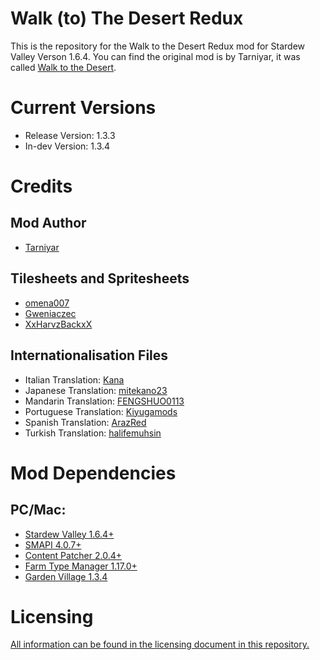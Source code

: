 # Walk (to) The Desert Redux
This is the repository for the Walk to the Desert Redux mod for Stardew Valley Verson 1.6.4. You can find the original mod is by Tarniyar, it was called [Walk to the Desert](https://www.nexusmods.com/stardewvalley/mods/6234).

# Current Versions
* Release Version: 1.3.3
* In-dev Version: 1.3.4

# Credits
## Mod Author
* [Tarniyar](https://next.nexusmods.com/profile/Tarniyar)
## Tilesheets and Spritesheets
* [omena007](https://next.nexusmods.com/profile/omena007)
* [Gweniaczec](https://next.nexusmods.com/profile/Gweniaczek)
* [XxHarvzBackxX](https://next.nexusmods.com/profile/XxHarvzBackxX)
## Internationalisation Files
* Italian Translation: [Kana](https://next.nexusmods.com/profile/7Kana)
* Japanese Translation: [mitekano23](https://next.nexusmods.com/profile/mitekano23)
* Mandarin Translation: [FENGSHUO0113](https://next.nexusmods.com/profile/FENGSHUO0113)
* Portuguese Translation: [Kiyugamods](https://next.nexusmods.com/profile/Kiyugamods)
* Spanish Translation: [ArazRed](https://next.nexusmods.com/profile/ArazRed)
* Turkish Translation: [halifemuhsin](https://next.nexusmods.com/profile/halifemuhsin)

# Mod Dependencies
## PC/Mac:
* [Stardew Valley 1.6.4+](https://store.steampowered.com/app/413150/)
* [SMAPI 4.0.7+](https://www.nexusmods.com/stardewvalley/mods/2400)
* [Content Patcher 2.0.4+](https://www.nexusmods.com/stardewvalley/mods/1915)
* [Farm Type Manager 1.17.0+](https://www.nexusmods.com/stardewvalley/mods/3231)
* [Garden Village 1.3.4](https://github.com/Aeywoo/GardenVillage)

# Licensing
[All information can be found in the licensing document in this repository.](LICENSE)